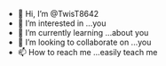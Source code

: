 - 👋 Hi, I’m @TwisT8642
- 👀 I’m interested in ...you
- 🌱 I’m currently learning ...about you
- 💞️ I’m looking to collaborate on ...you
- 📫 How to reach me ...easily teach me

<!---
TwisT8642/TwisT8642 is a ✨ special ✨ repository because its `README.md` (this file) appears on your GitHub profile.
You can click the Preview link to take a look at your changes.
--->
